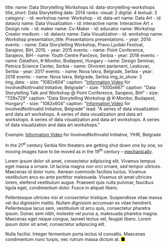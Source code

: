 title: 
    name: Data Storytelling Workshops
id: data-storytelling-workshops
title_short: Data Storytelling
date: 2014
ranks:
    visual: 2
    digital: 4
    textual: 3
category: 
    - id: workshop
      name: Workshop
    - id: data-art
      name: Data Art
    - id: dataviz
      name: Data Visualization
    - id: interactive
      name: Interactive Art + Design
role:
    - id: maker
      name: Co-Maker
    - id: educator
      name: Workshop Creator
medium:
    - id: dataviz
      name: Data Visualization
    - id: workshop
      name: Workshop
presentation_title: Presentations
presentations:
    - year: 2014
      events:
        - name: Data Storytelling Workshop, Pravo Ljudski Festival, Sarajevo, BiH, 2015.
    - year: 2015
      events:
        - name: Point Conference, Sarajevo, BiH
        - name: Youth Centre Pančevo, Serbia
    - year: 2016
      events:
        - name: Datathon, K-Monitor, Budapest, Hungary
        - name: Design Seminar, Petnica Science Center, Serbia
        - name: Otvoreni parlament, Leskovac, Serbia
    - year: 2017
      events:
        - name: Nova Iskra, Belgrade, Serbia
    - year: 2018
      events:
        - name: Nova Iskra, Belgrade, Serbia
img_to_show: 3       
img_data:
    - size: "1082x604"
      caption: "<a href='https://www.youtube.com/watch?v=T2PH3liBbpo' target='_blank'>Information Video</a> for InvolvedNotInvalid Initiative, Belgrade"
    - size: "1000x667"
      caption: "Data Storytelling Talk and Workshop @ Point Conference, Sarajevo, BiH"
    - size: "729x729"
      caption: "Data Storytelling Workshop @ K-Monitor, Budapest, Hungary"
    - size: "1082x604"
      caption: "<a href='https://www.youtube.com/watch?v=T2PH3liBbpo' target='_blank'>Information Video</a> for InvolvedNotInvalid Initiative, Belgrade"
lead: "A series of data visualization and data art workshops. A series of data visualization and data art workshops. A series of data visualization and data art workshops. A series of data visualization and data art workshops."

Example: <a href='https://www.youtube.com/watch?v=T2PH3liBbpo' target='_blank'>Information Video</a> for InvolvedNotInvalid Initiative, YIHR, Belgrade

In the 21<sup>st</sup> century Serbia film theaters are getting shut down one by one, so moving images have to
be moved as in the 19<sup>th</sup> century – <a href='https://en.wikipedia.org/wiki/Precursors_of_film' target='_blank'>mechanically</a>.

Lorem ipsum dolor sit amet, consectetur adipiscing elit. Vivamus tempus eget massa a ornare. Ut lacinia magna non orci ornare, sed tempor ultrices. Maecenas id dolor nunc. Aenean commodo facilisis luctus. Vivamus vestibulum arcu eu ante porttitor malesuada. Vivamus sit amet ultricies lorem, eleifend vestibulum augue. Praesent quis nulla pulvinar, faucibus ligula eget, condimentum dolor. Fusce in aliquet libero.

Pellentesque ultricies nisi et consectetur tristique. Suspendisse vitae massa vel dui dignissim mattis. Nullam dignissim accumsan ex vitae hendrerit. Pellentesque lacus sem, vestibulum id arcu quis, consectetur pharetra ipsum. Donec sem nibh, molestie vel purus a, malesuada pharetra magna. Maecenas eget neque congue, laoreet lectus vel, feugiat libero. Lorem ipsum dolor sit amet, consectetur adipiscing elit.

Nulla facilisi. Integer fermentum porta lectus id convallis. Maecenas condimentum nunc turpis, nec rutrum massa dictum at. <mark>&#9632;</mark>